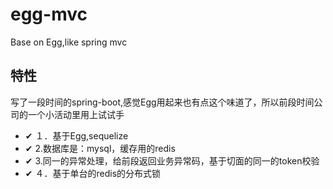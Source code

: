# egg-mvc
Base on Egg,like spring mvc


## 特性
写了一段时间的spring-boot,感觉Egg用起来也有点这个味道了，所以前段时间公司的一个小活动里用上试试手
- ✔︎ １．基于Egg,sequelize
- ✔︎ 2.数据库是：mysql，缓存用的redis
- ✔︎ 3.同一的异常处理，给前段返回业务异常码，基于切面的同一的token校验
- ✔︎ ４．基于单台的redis的分布式锁
